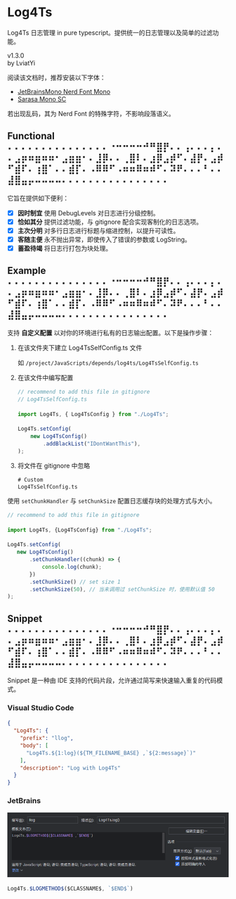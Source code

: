# Log4Ts

Log4Ts 日志管理 in pure typescript。提供统一的日志管理以及简单的过滤功能。

v1.3.0  
by LviatYi

阅读该文档时，推荐安装以下字体：

- [JetBrainsMono Nerd Font Mono][JetbrainsMonoNerdFont]
- [Sarasa Mono SC][SarasaMonoSC]

若出现乱码，其为 Nerd Font 的特殊字符，不影响段落语义。

## Functional ⠄⠄⠄⠄⠄⠄⠄⠄⠄⠄⠄⠄⠄⠄⠄⠐⠒⠒⠒⠒⠚⠛⣿⡟⠄⠄⢠⠄⠄⠄⡄⠄⠄⣠⡶⠶⣶⠶⠶⠂⣠⣶⣶⠂⠄⣸⡿⠄⠄⢀⣿⠇⠄⣰⡿⣠⡾⠋⠄⣼⡟⠄⣠⡾⠋⣾⠏⠄⢰⣿⠁⠄⠄⣾⡏⠄⠠⠿⠿⠋⠠⠶⠶⠿⠶⠾⠋⠄⠽⠟⠄⠄⠄⠃⠄⠄⣼⣿⣤⡤⠤⠤⠤⠤⠄⠄⠄⠄⠄⠄⠄⠄⠄⠄⠄⠄⠄⠄⠄⠄

它旨在提供如下便利：

- [x] **因时制宜** 使用 DebugLevels 对日志进行分级控制。
- [x] **恰如其分** 提供过滤功能，与 gitignore 配合实现客制化的日志选项。
- [x] **主次分明** 对多行日志进行标题与缩进控制，以提升可读性。
- [x] **客随主便** 永不抛出异常，即使传入了错误的参数或 LogString。
- [x] **蓄盈待竭** 将日志行打包为块处理。

## Example ⠄⠄⠄⠄⠄⠄⠄⠄⠄⠄⠄⠄⠄⠄⠄⠐⠒⠒⠒⠒⠚⠛⣿⡟⠄⠄⢠⠄⠄⠄⡄⠄⠄⣠⡶⠶⣶⠶⠶⠂⣠⣶⣶⠂⠄⣸⡿⠄⠄⢀⣿⠇⠄⣰⡿⣠⡾⠋⠄⣼⡟⠄⣠⡾⠋⣾⠏⠄⢰⣿⠁⠄⠄⣾⡏⠄⠠⠿⠿⠋⠠⠶⠶⠿⠶⠾⠋⠄⠽⠟⠄⠄⠄⠃⠄⠄⣼⣿⣤⡤⠤⠤⠤⠤⠄⠄⠄⠄⠄⠄⠄⠄⠄⠄⠄⠄⠄⠄⠄⠄

支持 **自定义配置** 以对你的环境进行私有的日志输出配置。以下是操作步骤：

1. 在该文件夹下建立 Log4TsSelfConfig.ts 文件

   如 `/project/JavaScripts/depends/log4ts/Log4TsSelfConfig.ts`

2. 在该文件中编写配置

    ```typescript
    // recommend to add this file in gitignore
    // Log4TsSelfConfig.ts
    
    import Log4Ts, { Log4TsConfig } from "./Log4Ts";
    
    Log4Ts.setConfig(
        new Log4TsConfig()
            .addBlackList("IDontWantThis"),
    );
    ```

3. 将文件在 gitignore 中忽略

    ```gitignore
    # Custom
    Log4TsSelfConfig.ts
    ```

使用 `setChunkHandler` 与 `setChunkSize` 配置日志缓存块的处理方式与大小。

 ```typescript
 // recommend to add this file in gitignore

import Log4Ts, {Log4TsConfig} from "./Log4Ts";

Log4Ts.setConfig(
    new Log4TsConfig()
        .setChunkHandler((chunk) => {
            console.log(chunk);
        })
        .setChunkSize() // set size 1
        .setChunkSize(50), // 当未调用过 setChunkSize 时，使用默认值 50
);
 ```

## Snippet ⠄⠄⠄⠄⠄⠄⠄⠄⠄⠄⠄⠄⠄⠄⠄⠐⠒⠒⠒⠒⠚⠛⣿⡟⠄⠄⢠⠄⠄⠄⡄⠄⠄⣠⡶⠶⣶⠶⠶⠂⣠⣶⣶⠂⠄⣸⡿⠄⠄⢀⣿⠇⠄⣰⡿⣠⡾⠋⠄⣼⡟⠄⣠⡾⠋⣾⠏⠄⢰⣿⠁⠄⠄⣾⡏⠄⠠⠿⠿⠋⠠⠶⠶⠿⠶⠾⠋⠄⠽⠟⠄⠄⠄⠃⠄⠄⣼⣿⣤⡤⠤⠤⠤⠤⠄⠄⠄⠄⠄⠄⠄⠄⠄⠄⠄⠄⠄⠄⠄⠄

Snippet 是一种由 IDE 支持的代码片段，允许通过简写来快速输入重复的代码模式。

### Visual Studio Code

```json
{
  "Log4Ts": {
    "prefix": "llog",
    "body": [
      "Log4Ts.${1:log}(${TM_FILENAME_BASE} ,`${2:message}`)"
    ],
    "description": "Log with Log4Ts"
  }
}
```

### JetBrains

![jetBrains-snippet](pic/jetBrains-snippet.png)

```ts
Log4Ts.$LOGMETHOD$($CLASSNAME$, `$END$`)
```

[JetbrainsMonoNerdFont]: https://github.com/ryanoasis/nerd-fonts/releases/download/v3.0.2/JetBrainsMono.zip@fallbackFont

[SarasaMonoSC]: https://github.com/be5invis/Sarasa-Gothic/releases/download/v0.41.6/sarasa-gothic-ttf-0.41.6.7z
